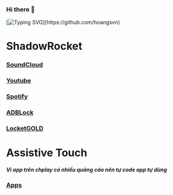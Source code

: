 ### Hi there 👋

[![Typing SVG](https://readme-typing-svg.herokuapp.com?font=Fira+Code&pause=1000&random=false&width=435&lines=Hi+everybody++!;My+name+is+Hoang;Nice+to+meet+you;Goodbye+!)](https://github.com/hoangsvn)


# ShadowRocket

### [SoundCloud ](https://tinyurl.com/ywbrjudz)

### [Youtube](https://tinyurl.com/mr2ah8ra)

### [Spotify](https://tinyurl.com/nbnn728d)

### [ADBLock](https://tinyurl.com/y77ywu3c)

### [LocketGOLD](https://tinyurl.com/yzzz7ac2)

# Assistive Touch

##### Vì app trên chplay có nhiều quảng cáo nên tự code app tự dùng

### [Apps](https://github.com/hoangsvn/hoangsvn/tree/main/apk)



